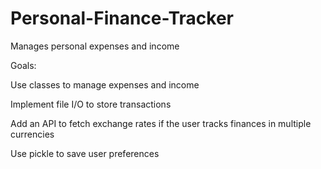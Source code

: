 # Personal-Finance-Tracker
Manages personal expenses and income

Goals:

Use classes to manage expenses and income

Implement file I/O to store transactions

Add an API to fetch exchange rates if the user tracks finances in multiple currencies

Use pickle to save user preferences
